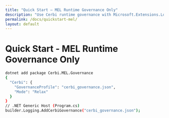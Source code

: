 ```yaml
---
title: "Quick Start — MEL Runtime Governance Only"
description: "Use Cerbi runtime governance with Microsoft.Extensions.Logging (no logger swap)."
permalink: /docs/quickstart-mel/
layout: default
---
```


# Quick Start - MEL Runtime Governance Only

```bash
dotnet add package Cerbi.MEL.Governance
{
  "Cerbi": {
    "GovernanceProfile": "cerbi_governance.json",
    "Mode": "Relax"
  }
}
// .NET Generic Host (Program.cs)
builder.Logging.AddCerbiGovernance("cerbi_governance.json");
